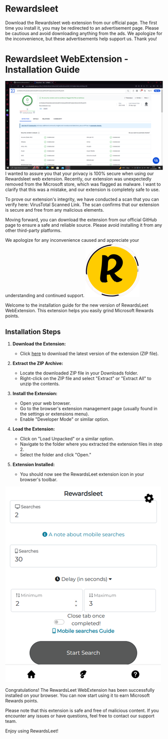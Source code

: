 # Rewardsleet
Download the Rewardsleet web extension from our official page. The first time you install it, you may be redirected to an advertisement page. Please be cautious and avoid downloading anything from the ads. We apologize for the inconvenience, but these advertisements help support us. Thank you!
# Rewardsleet WebExtension - Installation Guide
![virus total](image_2023-10-21_205025242.png)
 I wanted to assure you that your privacy is 100% secure when using our Rewardsleet web extension. Recently, our extension was unexpectedly removed from the Microsoft store, which was flagged as malware. I want to clarify that this was a mistake, and our extension is completely safe to use.

To prove our extension's integrity, we have conducted a scan that you can verify here: VirusTotal Scanned Link. The scan confirms that our extension is secure and free from any malicious elements.

Moving forward, you can download the extension from our official GitHub page to ensure a safe and reliable source. Please avoid installing it from any other third-party platforms.

We apologize for any inconvenience caused and appreciate your understanding and continued support.
![Extension Logo](icon128.png)

Welcome to the installation guide for the new version of RewardsLeet WebExtension. This extension helps you easily grind Microsoft Rewards points.

## Installation Steps

1. **Download the Extension:**
   - Click [here](https://github.com/Saketkesar/Rewardsleet/releases/download/v1.1.2/rewardsleet.v17.zip) to download the latest version of the extension (ZIP file).

2. **Extract the ZIP Archive:**
   - Locate the downloaded ZIP file in your Downloads folder.
   - Right-click on the ZIP file and select "Extract" or "Extract All" to unzip the contents.

3. **Install the Extension:**
   - Open your web browser.
   - Go to the browser's extension management page (usually found in the settings or extensions menu).
   - Enable "Developer Mode" or similar option.

4. **Load the Extension:**
   - Click on "Load Unpacked" or a similar option.
   - Navigate to the folder where you extracted the extension files in step 2.
   - Select the folder and click "Open."

5. **Extension Installed:**
   - You should now see the RewardsLeet extension icon in your browser's toolbar.

![Installation Completed](image.png)

Congratulations! The RewardsLeet WebExtension has been successfully installed on your browser. You can now start using it to earn Microsoft Rewards points.

Please note that this extension is safe and free of malicious content. If you encounter any issues or have questions, feel free to contact our support team.

Enjoy using RewardsLeet!
